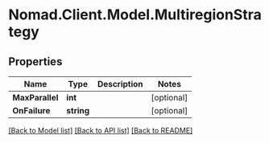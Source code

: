 # Nomad.Client.Model.MultiregionStrategy

## Properties

Name | Type | Description | Notes
------------ | ------------- | ------------- | -------------
**MaxParallel** | **int** |  | [optional] 
**OnFailure** | **string** |  | [optional] 

[[Back to Model list]](../README.md#documentation-for-models) [[Back to API list]](../README.md#documentation-for-api-endpoints) [[Back to README]](../README.md)

